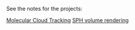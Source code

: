 See the notes for the projects:

[Molecular Cloud Tracking](./molecular-cloud-tracking/notes.md)
[SPH volume rendering](./sph-vr/notes.md)
